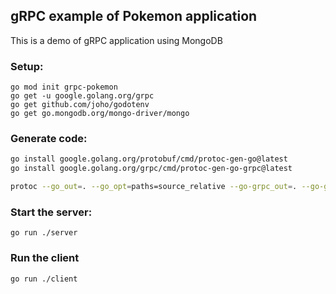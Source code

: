 ## gRPC example of Pokemon application

This is a demo of gRPC application using MongoDB

### Setup:

```
go mod init grpc-pokemon
go get -u google.golang.org/grpc
go get github.com/joho/godotenv
go get go.mongodb.org/mongo-driver/mongo
```

### Generate code:

```bash
go install google.golang.org/protobuf/cmd/protoc-gen-go@latest
go install google.golang.org/grpc/cmd/protoc-gen-go-grpc@latest

protoc --go_out=. --go_opt=paths=source_relative --go-grpc_out=. --go-grpc_opt=paths=source_relative pokemon/pokemon.proto
```

### Start the server:

```
go run ./server
```

### Run the client

```
go run ./client
```
